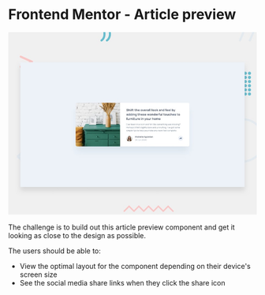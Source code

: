# Frontend Mentor - Article preview

![Design preview for the Article preview component coding challenge](./design/desktop-preview.jpg)

The challenge is to build out this article preview component and get it looking as close to the design as possible.

The users should be able to: 

- View the optimal layout for the component depending on their device's screen size
- See the social media share links when they click the share icon






